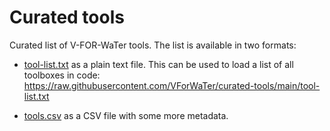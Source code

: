 # Curated tools

Curated list of V-FOR-WaTer tools. The list is available in two formats: 

* [tool-list.txt](./tool-list.txt) as a plain text file. This can be used to load a list of all toolboxes in code: https://raw.githubusercontent.com/VForWaTer/curated-tools/main/tool-list.txt

* [tools.csv](./tools.csv) as a CSV file with some more metadata.
